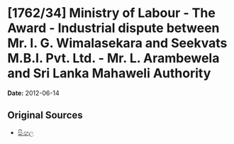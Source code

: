 # [1762/34] Ministry of Labour - The Award - Industrial dispute between Mr. I. G. Wimalasekara and Seekvats M.B.I. Pvt. Ltd. - Mr. L. Arambewela and Sri Lanka Mahaweli Authority

**Date:** 2012-06-14

## Original Sources

- [සිංහල](https://documents.gov.lk/view/extra-gazettes/2012/6/1762-34_S.pdf)
